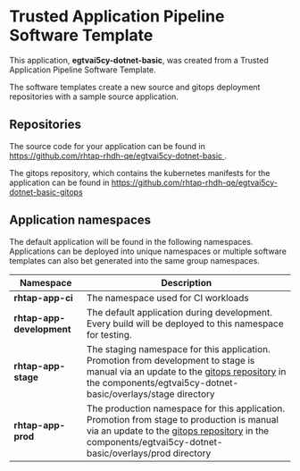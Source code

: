 # Trusted Application Pipeline Software Template

This application, **egtvai5cy-dotnet-basic**, was created from a Trusted Application Pipeline Software Template.

The software templates create a new source and gitops deployment repositories with a sample source application. 

## Repositories

The source code for your application can be found in [https://github.com/rhtap-rhdh-qe/egtvai5cy-dotnet-basic ](https://github.com/rhtap-rhdh-qe/egtvai5cy-dotnet-basic ).
 
The gitops repository, which contains the kubernetes manifests for the application can be found in 
[https://github.com/rhtap-rhdh-qe/egtvai5cy-dotnet-basic-gitops ](https://github.com/rhtap-rhdh-qe/egtvai5cy-dotnet-basic-gitops ) 

## Application namespaces 

The default application will be found in the following namespaces. Applications can be deployed into unique namespaces or multiple software templates can also bet generated into the same group namespaces.  

|  Namespace   |  Description   |  
| -------- | -------- |
| **rhtap-app-ci** | The namespace used for CI workloads |
| **rhtap-app-development** | The default application during development. Every build will be deployed to this namespace for testing. |
| **rhtap-app-stage** | The staging namespace for this application. Promotion from development to stage is manual via an update to the [gitops repository](https://github.com/rhtap-rhdh-qe/egtvai5cy-dotnet-basic-gitops ) in the components/egtvai5cy-dotnet-basic/overlays/stage directory |
| **rhtap-app-prod** | The production namespace for this application. Promotion from stage to production is manual via an update to the [gitops repository](https://github.com/rhtap-rhdh-qe/egtvai5cy-dotnet-basic-gitops ) in the components/egtvai5cy-dotnet-basic/overlays/prod directory |
